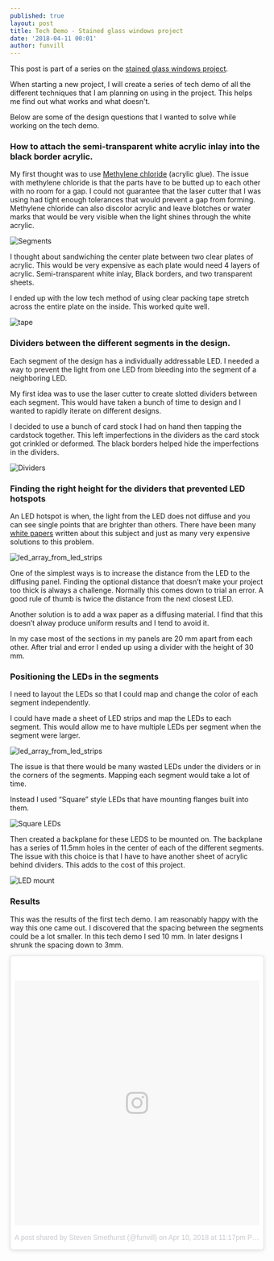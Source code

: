 ```yaml
---
published: true
layout: post
title: Tech Demo - Stained glass windows project
date: '2018-04-11 00:01'
author: funvill
---
```


This post is part of a series on the [stained glass windows project](https://blog.abluestar.com/projects/2018-stained-glass-window). 

When starting a new project, I will create a series of tech demo of all the different techniques that I am planning on using in the project. This helps me find out what works and what doesn't. 

Below are some of the design questions that I wanted to solve while working on the tech demo.

### How to attach the semi-transparent white acrylic inlay into the black border acrylic. 

My first thought was to use [Methylene chloride](https://en.wikipedia.org/wiki/Dichloromethane)  (acrylic glue). The issue with methylene chloride is that the parts have to be butted up to each other with no room for a gap. I could not guarantee that the laser cutter that I was using had tight enough tolerances that would prevent a gap from forming. Methylene chloride can also discolor acrylic and leave blotches or water marks that would be very visible when the light shines through the white acrylic. 

<img src="https://blog.abluestar.com/public/uploads/stainglasswindow_segments.png" alt="Segments"/>

I thought about sandwiching the center plate between two clear plates of acrylic. This would be very expensive as each plate would need 4 layers of acrylic. Semi-transparent white inlay, Black borders, and two transparent sheets. 

I ended up with the low tech method of using clear packing tape stretch across the entire plate on the inside. This worked quite well. 

<img src="https://blog.abluestar.com/public/uploads/stainglasswindow_tape.png" alt="tape"/>

### Dividers between the different segments in the design. 

Each segment of the design has a individually addressable LED. I needed a way to prevent the light from one LED from bleeding into the segment of a neighboring LED. 

My first idea was to use the laser cutter to create slotted dividers between each segment. This would have taken a bunch of time to design and I wanted to rapidly iterate on different designs. 

I decided to use a bunch of card stock I had on hand then tapping the cardstock together. This left imperfections in the dividers as the card stock got crinkled or deformed. The black borders helped hide the imperfections in the dividers. 

<img src="https://blog.abluestar.com/public/uploads/stainglasswindow_dividers.png" alt="Dividers"/>

### Finding the right height for the dividers that prevented LED hotspots

An LED hotspot is when, the light from the LED does not diffuse and you can see single points that are brighter than others. There have been many [white papers](https://www.osapublishing.org/DirectPDFAccess/FFF24F71-E3DE-D626-A23330C61CE7F158_198005/oe-18-8-8595.pdf) written about this subject and just as many very expensive solutions to this problem. 

<img src="https://blog.abluestar.com/public/uploads/stainglasswindow_hotspots.png" alt="led_array_from_led_strips"/>

One of the simplest ways is to increase the distance from the LED to the diffusing panel. Finding the optional distance that doesn’t make your project too thick is always a challenge. Normally this comes down to trial an error.  A good rule of thumb is twice the distance from the next closest LED. 

Another solution is to add a wax paper as a diffusing material. I find that this doesn’t alway produce uniform results and I tend to avoid it. 

In my case most of the sections in my panels are 20 mm apart from each other. After trial and error I ended up using a divider with the height of 30 mm. 

### Positioning the LEDs in the segments

I need to layout the LEDs so that I could map and change the color of each segment independently. 

I could have made a sheet of LED strips and map the LEDs to each segment. This would allow me to have multiple LEDs per segment when the segment were larger. 

<img src="https://blog.abluestar.com/public/uploads/led_array_from_led_strips.jpg" alt="led_array_from_led_strips"/>

The issue is that there would be many wasted LEDs under the dividers or in the corners of the segments. Mapping each segment would take a lot of time. 

Instead I used “Square” style LEDs that have mounting flanges built into them. 

<img src="https://blog.abluestar.com/public/uploads/led_pixels_square-profile.jpg" alt="Square LEDs"/>

Then created a backplane for these LEDS to be mounted on. The backplane has a series of 11.5mm holes in the center of each of the different segments. The issue with this choice is that I have to have another sheet of acrylic behind dividers. This adds to the cost of this project. 

<img src="https://blog.abluestar.com/public/uploads/stainglasswindow_ledmount.png" alt="LED mount"/>

### Results 

This was the results of the first tech demo. I am reasonably happy with the way this one came out. I discovered that the spacing between the segments could be a lot smaller. In this tech demo I sed 10 mm. In later designs I shrunk the spacing down to 3mm. 

<blockquote class="instagram-media" data-instgrm-permalink="https://www.instagram.com/p/Bha3XUBloLC/" data-instgrm-version="8" style=" background:#FFF; border:0; border-radius:3px; box-shadow:0 0 1px 0 rgba(0,0,0,0.5),0 1px 10px 0 rgba(0,0,0,0.15); margin: 1px; max-width:658px; padding:0; width:99.375%; width:-webkit-calc(100% - 2px); width:calc(100% - 2px);"><div style="padding:8px;"> <div style=" background:#F8F8F8; line-height:0; margin-top:40px; padding:50.0% 0; text-align:center; width:100%;"> <div style=" background:url(data:image/png;base64,iVBORw0KGgoAAAANSUhEUgAAACwAAAAsCAMAAAApWqozAAAABGdBTUEAALGPC/xhBQAAAAFzUkdCAK7OHOkAAAAMUExURczMzPf399fX1+bm5mzY9AMAAADiSURBVDjLvZXbEsMgCES5/P8/t9FuRVCRmU73JWlzosgSIIZURCjo/ad+EQJJB4Hv8BFt+IDpQoCx1wjOSBFhh2XssxEIYn3ulI/6MNReE07UIWJEv8UEOWDS88LY97kqyTliJKKtuYBbruAyVh5wOHiXmpi5we58Ek028czwyuQdLKPG1Bkb4NnM+VeAnfHqn1k4+GPT6uGQcvu2h2OVuIf/gWUFyy8OWEpdyZSa3aVCqpVoVvzZZ2VTnn2wU8qzVjDDetO90GSy9mVLqtgYSy231MxrY6I2gGqjrTY0L8fxCxfCBbhWrsYYAAAAAElFTkSuQmCC); display:block; height:44px; margin:0 auto -44px; position:relative; top:-22px; width:44px;"></div></div><p style=" color:#c9c8cd; font-family:Arial,sans-serif; font-size:14px; line-height:17px; margin-bottom:0; margin-top:8px; overflow:hidden; padding:8px 0 7px; text-align:center; text-overflow:ellipsis; white-space:nowrap;"><a href="https://www.instagram.com/p/Bha3XUBloLC/" style=" color:#c9c8cd; font-family:Arial,sans-serif; font-size:14px; font-style:normal; font-weight:normal; line-height:17px; text-decoration:none;" target="_blank">A post shared by Steven Smethurst (@funvill)</a> on <time style=" font-family:Arial,sans-serif; font-size:14px; line-height:17px;" datetime="2018-04-11T06:17:35+00:00">Apr 10, 2018 at 11:17pm PDT</time></p></div></blockquote> <script async defer src="//www.instagram.com/embed.js"></script>



